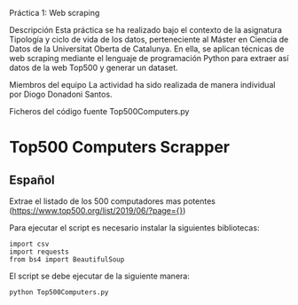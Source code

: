 Práctica 1: Web scraping

Descripción
Esta práctica se ha realizado bajo el contexto de la asignatura Tipología y ciclo de vida de los datos, perteneciente al Máster en Ciencia de Datos de la Universitat Oberta de Catalunya. En ella, se aplican técnicas de web scraping mediante el lenguaje de programación Python para extraer así datos de la web Top500 y generar un dataset.

Miembros del equipo
La actividad ha sido realizada de manera individual por Diogo Donadoni Santos.

Ficheros del código fuente
Top500Computers.py 

# Top500 Computers Scrapper
## Español

Extrae el listado de los 500 computadores mas potentes
(https://www.top500.org/list/2019/06/?page={}) 

Para ejecutar el script es necesario instalar la siguientes bibliotecas:
```
import csv
import requests
from bs4 import BeautifulSoup
```

El script se debe ejecutar de la siguiente manera:
```
python Top500Computers.py
```

